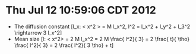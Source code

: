 # Thu Jul 12 10:59:06 CDT 2012

* The diffusion constant \[l_x: \< x^2 \> = M l_x^2, l^2 = l_x^2 + l_y^2 + l_3^2 \rightarrow 3 l_x^2\]
* Mean size \[l: \< x^2\> = 2 M l_x^2 = 2 M \frac{ l^2}{ 3} = 2 \frac{ t}{ \tho} \frac{ l^2}{ 3} = 2 \frac{ l^2}{ 3 \tho} + t\]